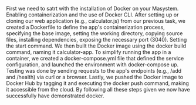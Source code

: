 First we need to satrt with the installation of Docker on your Masystem.
Enabling containerization and the use of Docker CLI. 
After setting up or cloning our web application (e.g., calculator.js) from our previous task, we created a Dockerfile to define the app's containerization process, specifying the base image, setting the working directory, copying source files, installing dependencies, exposing the necessary port (3040).
Setting the start command. We then built the Docker image using the docker build command, naming it calculator-app. To simplify running the app in a container, we created a docker-compose.yml file that defined the service configuration, and launched the environment with docker-compose up. Testing was done by sending requests to the app's endpoints (e.g., /add and /health) via curl or a browser. Lastly, we pushed the Docker image to Docker Hub by tagging it and executing the docker push command, making it accessible from the cloud.
By following all these steps given we now have successfully have demonstrated docker.
